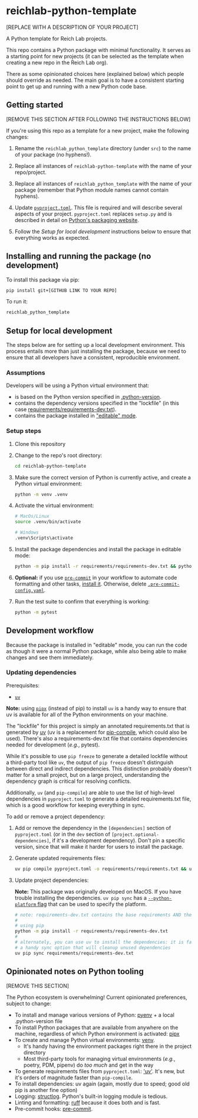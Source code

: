 # reichlab-python-template

[REPLACE WITH A DESCRIPTION OF YOUR PROJECT]

A Python template for Reich Lab projects.

This repo contains a Python package with minimal functionality. It serves as a starting point for new projects (it can be selected as the template when creating a new repo in the Reich Lab org).

There as some opinionated choices here (explained below) which people should override as needed. The main goal is to have a consistent starting point to get up and running with a new Python code base.

## Getting started

[REMOVE THIS SECTION AFTER FOLLOWING THE INSTRUCTIONS BELOW]

If you're using this repo as a template for a new project, make the following changes:

1. Rename the `reichlab_python_template` directory (under `src`) to the name of your package (no hyphens!).

2. Replace all instances of `reichlab-python-template` with the name of your repo/project.

3. Replace all instances of `reichlab_python_template` with the name of your package (remember that Python module names cannot contain hyphens).

4. Update [`pyproject.toml`](pyproject.toml). This file is required and will describe several aspects of your project. `pyproject.toml` replaces `setup.py` and is described in detail on [Python's packaging website](https://packaging.python.org/en/latest/guides/writing-pyproject-toml/).

5. Follow the _Setup for local development_ instructions below to ensure that everything works as expected.


## Installing and running the package (no development)

To install this package via pip:

```bash
pip install git+[GITHUB LINK TO YOUR REPO]
```

To run it:
```bash
reichlab_python_template
```

## Setup for local development

The steps below are for setting up a local development environment. This process entails more than just installing the package,
because we need to ensure that all developers have a consistent, reproducible environment.

### Assumptions

Developers will be using a Python virtual environment that:

- is based on the Python version specified in [.python-version](.python-version).
- contains the dependency versions specified in the "lockfile" (in this case [requirements/requirements-dev.txt](requirements/requirements-dev.txt)).
- contains the package installed in ["editable" mode](https://packaging.python.org/en/latest/guides/distributing-packages-using-setuptools/#working-in-development-mode).

### Setup steps

1. Clone this repository

2. Change to the repo's root directory:

    ```bash
    cd reichlab-python-template
    ```

3. Make sure the correct version of Python is currently active, and create a Python virtual environment:

    ```bash
    python -m venv .venv
    ```

4. Activate the virtual environment:

    ```bash
    # MacOs/Linux
    source .venv/bin/activate

    # Windows
    .venv\Scripts\activate
    ```

5. Install the package dependencies and install the package in editable mode:

    ```bash
    python -m pip install -r requirements/requirements-dev.txt && python -m pip install -e .
    ```

6. **Optional:** if you use [`pre-commit`](https://pre-commit.com/) in your workflow to automate code formatting and other tasks, [install it](https://pre-commit.com/#install). Otherwise, delete [`.pre-commit-config.yaml`](.pre-commit-config.yaml).

7. Run the test suite to confirm that everything is working:

    ```bash
    python -m pytest
    ```

## Development workflow

Because the package is installed in "editable" mode, you can run the code as though it were a normal Python package, while also
being able to make changes and see them immediately.

### Updating dependencies

Prerequisites:
- [`uv`](https://github.com/astral-sh/uv?tab=readme-ov-file#getting-started)

**Note:** using [`pipx`](https://pipx.pypa.io/stable/) (instead of pip) to install `uv` is a handy way to ensure that uv is available for all of the Python environments on your machine.

The "lockfile" for this project is simply an annotated requirements.txt that is generated by [uv](https://github.com/astral-sh/uv) (uv is a replacement for [pip-compile](https://pypi.org/project/pip-tools/), which
could also be used). There's also a requirements-dev.txt file that contains dependencies needed for development (_e.g._, pytest).

While it's possible to use `pip freeze` to generate a detailed lockfile without a third-party tool like `uv`, the output of `pip freeze` doesn't distinguish between direct and indirect dependencies. This distinction probably doesn't matter for a small project, but on a large project, understanding the dependency graph is critical for resolving conflicts.

Additionally, `uv` (and `pip-compile`) are able to use the list of high-level dependencies in `pyproject.toml` to generate a detailed requirements.txt file, which is a good workflow for keeping everything in sync.

To add or remove a project dependency:

1. Add or remove the dependency in the `[dependencies]` section of `pyproject.toml` (or in the `dev` section of `[project.optional-dependencies]`, if it's a development dependency). Don't pin a specific version, since that will make it harder for users to install the package.

2. Generate updated requirements files:

    ```bash
    uv pip compile pyproject.toml -o requirements/requirements.txt && uv pip compile pyproject.toml --extra dev -o requirements/requirements-dev.txt
    ```

3. Update project dependencies:

    **Note:** This package was originally developed on MacOS. If you have trouble installing the dependencies. `uv pip sync` has a [`--python-platform` flag](https://github.com/astral-sh/uv?tab=readme-ov-file#multi-platform-resolution) that can be used to specify the platform.

    ```bash
    # note: requirements-dev.txt contains the base requirements AND the dev requirements
    #
    # using pip
    python -m pip install -r requirements/requirements-dev.txt
    #
    # alternately, you can use uv to install the dependencies: it is faster and has a
    # a handy sync option that will cleanup unused dependencies
    uv pip sync requirements/requirements-dev.txt

## Opinionated notes on Python tooling

[REMOVE THIS SECTION]

The Python ecosystem is overwhelming! Current opinionated preferences, subject to change:

- To install and manage various versions of Python: [pyenv](https://github.com/pyenv/pyenv) + a local .python-version file
- To install Python packages that are available from anywhere on the machine, regardless of which Python environment is activated: [pipx](https://pipx.pypa.io/stable/)
- To create and manage Python virtual environments: [venv](https://docs.python.org/3/library/venv.html).
    - It's handy having the environment packages right there in the project directory
    - Most third-party tools for managing virtual environments (_e.g._, poetry, PDM, pipenv) do _too much_ and get in the way
- To generate requirements files from `pyproject.toml`: ['uv'](https://github.com/astral-sh/uv?tab=readme-ov-file#getting-started). It's new, but it's orders of magnitude faster than `pip-compile`.
- To install dependencies: uv again (again, mostly due to speed; good old pip is another fine option)
- Logging: [structlog](https://www.structlog.org/en/stable/). Python's built-in logging module is tedious.
- Linting and formatting: [ruff](https://github.com/astral-sh/ruff) because it does both and is fast.
- Pre-commit hooks: [pre-commit](https://pre-commit.com/).
